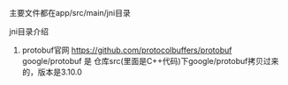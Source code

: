 主要文件都在app/src/main/jni目录

jni目录介绍
1. protobuf官网 https://github.com/protocolbuffers/protobuf
   google/protobuf 是 仓库src(里面是C++代码)下google/protobuf拷贝过来的，版本是3.10.0
